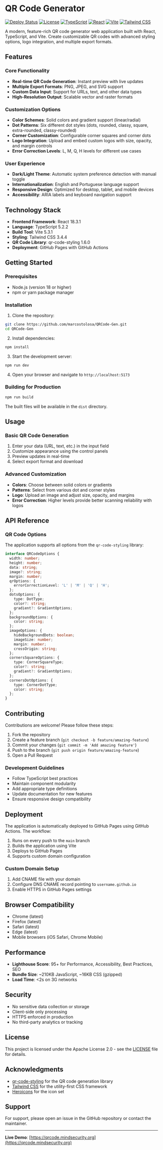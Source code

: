 # QR Code Generator

[![Deploy Status](https://github.com/marcostolosa/QRCode-Gen/workflows/Deploy%20to%20GitHub%20Pages/badge.svg)](https://github.com/marcostolosa/QRCode-Gen/actions)
[![License](https://img.shields.io/badge/License-Apache%202.0-blue.svg)](https://opensource.org/licenses/Apache-2.0)
[![TypeScript](https://img.shields.io/badge/TypeScript-007ACC?style=flat&logo=typescript&logoColor=white)](https://www.typescriptlang.org/)
[![React](https://img.shields.io/badge/React-20232A?style=flat&logo=react&logoColor=61DAFB)](https://reactjs.org/)
[![Vite](https://img.shields.io/badge/Vite-B73BFE?style=flat&logo=vite&logoColor=FFD62E)](https://vitejs.dev/)
[![Tailwind CSS](https://img.shields.io/badge/Tailwind_CSS-38B2AC?style=flat&logo=tailwind-css&logoColor=white)](https://tailwindcss.com/)

A modern, feature-rich QR code generator web application built with React, TypeScript, and Vite. Create customizable QR codes with advanced styling options, logo integration, and multiple export formats.

## Features

### Core Functionality
- **Real-time QR Code Generation**: Instant preview with live updates
- **Multiple Export Formats**: PNG, JPEG, and SVG support
- **Custom Data Input**: Support for URLs, text, and other data types
- **High-Resolution Output**: Scalable vector and raster formats

### Customization Options
- **Color Schemes**: Solid colors and gradient support (linear/radial)
- **Dot Patterns**: Six different dot styles (dots, rounded, classy, square, extra-rounded, classy-rounded)
- **Corner Customization**: Configurable corner squares and corner dots
- **Logo Integration**: Upload and embed custom logos with size, opacity, and margin controls
- **Error Correction Levels**: L, M, Q, H levels for different use cases

### User Experience
- **Dark/Light Theme**: Automatic system preference detection with manual toggle
- **Internationalization**: English and Portuguese language support
- **Responsive Design**: Optimized for desktop, tablet, and mobile devices
- **Accessibility**: ARIA labels and keyboard navigation support

## Technology Stack

- **Frontend Framework**: React 18.3.1
- **Language**: TypeScript 5.2.2
- **Build Tool**: Vite 5.3.1
- **Styling**: Tailwind CSS 3.4.4
- **QR Code Library**: qr-code-styling 1.6.0
- **Deployment**: GitHub Pages with GitHub Actions

## Getting Started

### Prerequisites
- Node.js (version 18 or higher)
- npm or yarn package manager

### Installation

1. Clone the repository:
```bash
git clone https://github.com/marcostolosa/QRCode-Gen.git
cd QRCode-Gen
```

2. Install dependencies:
```bash
npm install
```

3. Start the development server:
```bash
npm run dev
```

4. Open your browser and navigate to `http://localhost:5173`

### Building for Production

```bash
npm run build
```

The built files will be available in the `dist` directory.

## Usage

### Basic QR Code Generation
1. Enter your data (URL, text, etc.) in the input field
2. Customize appearance using the control panels
3. Preview updates in real-time
4. Select export format and download

### Advanced Customization
- **Colors**: Choose between solid colors or gradients
- **Patterns**: Select from various dot and corner styles
- **Logo**: Upload an image and adjust size, opacity, and margins
- **Error Correction**: Higher levels provide better scanning reliability with logos

## API Reference

### QR Code Options

The application supports all options from the `qr-code-styling` library:

```typescript
interface QRCodeOptions {
  width: number;
  height: number;
  data: string;
  image?: string;
  margin: number;
  qrOptions: {
    errorCorrectionLevel: 'L' | 'M' | 'Q' | 'H';
  };
  dotsOptions: {
    type: DotType;
    color?: string;
    gradient?: GradientOptions;
  };
  backgroundOptions: {
    color: string;
  };
  imageOptions: {
    hideBackgroundDots: boolean;
    imageSize: number;
    margin: number;
    crossOrigin: string;
  };
  cornersSquareOptions: {
    type: CornerSquareType;
    color?: string;
    gradient?: GradientOptions;
  };
  cornersDotOptions: {
    type: CornerDotType;
    color: string;
  };
}
```

## Contributing

Contributions are welcome! Please follow these steps:

1. Fork the repository
2. Create a feature branch (`git checkout -b feature/amazing-feature`)
3. Commit your changes (`git commit -m 'Add amazing feature'`)
4. Push to the branch (`git push origin feature/amazing-feature`)
5. Open a Pull Request

### Development Guidelines
- Follow TypeScript best practices
- Maintain component modularity
- Add appropriate type definitions
- Update documentation for new features
- Ensure responsive design compatibility

## Deployment

The application is automatically deployed to GitHub Pages using GitHub Actions. The workflow:

1. Runs on every push to the `main` branch
2. Builds the application using Vite
3. Deploys to GitHub Pages
4. Supports custom domain configuration

### Custom Domain Setup
1. Add CNAME file with your domain
2. Configure DNS CNAME record pointing to `username.github.io`
3. Enable HTTPS in GitHub Pages settings

## Browser Compatibility

- Chrome (latest)
- Firefox (latest)
- Safari (latest)
- Edge (latest)
- Mobile browsers (iOS Safari, Chrome Mobile)

## Performance

- **Lighthouse Score**: 95+ for Performance, Accessibility, Best Practices, SEO
- **Bundle Size**: ~210KB JavaScript, ~16KB CSS (gzipped)
- **Load Time**: <2s on 3G networks

## Security

- No sensitive data collection or storage
- Client-side only processing
- HTTPS enforced in production
- No third-party analytics or tracking

## License

This project is licensed under the Apache License 2.0 - see the [LICENSE](LICENSE) file for details.

## Acknowledgments

- [qr-code-styling](https://github.com/kozakdenys/qr-code-styling) for the QR code generation library
- [Tailwind CSS](https://tailwindcss.com/) for the utility-first CSS framework
- [Heroicons](https://heroicons.com/) for the icon set

## Support

For support, please open an issue in the GitHub repository or contact the maintainer.

---

**Live Demo**: [https://qrcode.mindsecurity.org](https://qrcode.mindsecurity.org)
